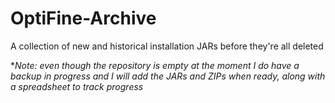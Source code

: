 # OptiFine-Archive
A collection of new and historical installation JARs before they're all deleted

**Note: even though the repository is empty at the moment I do have a backup in progress and I will add the JARs and ZIPs when ready, along with a spreadsheet to track progress*

